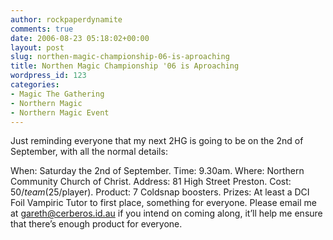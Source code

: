 ```yaml
---
author: rockpaperdynamite
comments: true
date: 2006-08-23 05:18:02+00:00
layout: post
slug: northen-magic-championship-06-is-aproaching
title: Northen Magic Championship '06 is Aproaching
wordpress_id: 123
categories:
- Magic The Gathering
- Northern Magic
- Northern Magic Event
---
```


Just reminding everyone that my next 2HG is going to be on the 2nd of September, with all the normal details:

When: Saturday the 2nd of September.
Time: 9.30am.
Where: Northern Community Church of Christ.
Address: 81 High Street Preston.
Cost: $50/team ($25/player).
Product: 7 Coldsnap boosters.
Prizes: At least a DCI Foil Vampiric Tutor to first place, something for everyone.
Please email me at gareth@cerberos.id.au if you intend on coming along, it’ll help me ensure that there’s enough product for everyone.
